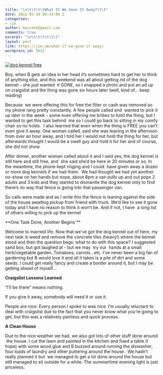 ```yaml
---
title: "\n\t\t\t\tWhat If We Gave It Away?\t\t"
date: 2012-05-20 08:34:00 Z
categories:
- jim
author: macseek@gmail.com
comments: true
excerpt: "\n\t\t\t\t\t\t"
layout: post
link: https://jim.am/what-if-we-gave-it-away/
wordpress_id: 5612
---
```


[![dog kennel free](http://jim.am/images/2012/05/kennel-630x418.jpg)](http://jim.am/what-if-we-gave-it-away/kennel/)




Boy, when B gets an idea in her head it’s sometimes hard to get her to think of anything else, and this weekend was all about getting rid of the dog kennel - she just wanted  it GONE, so I snapped a photo and put an ad up on craigslist and the thing was gone six hours later (well, kind of… keep reading)




Because  we were offering this for free the filter or cash was removed so my phone rang pretty constantly. A few people called and  wanted to pick it up later in the week - some even offering me bribes to hold the thing, but I wanted to get this task behind  me so I could go back to sitting in my comfy chair so no holds.  I also learned that even when the thing is FREE you can’t even give it away. One woman called, said she was leaving in the afternoon from over an hour away, and I told her I would not hold the thing for her, but afterwards thought I would be a swell guy and hold it for her and of course, she did not show.




After dinner, another woman called about it and I said yes, the dog kennel is still here and still free, and  she said she’d be here in 20 minutes or so. In the meantime, the phone kept ringing and I could  have given away a dozen or more dog kennels if we had them.  We had thought we had yet another no-show on her hands but nope, about 8pm a van pulls up and out pops 2 adults and 3 kids and they started to dismantle the dog kennel only to find there’s no way that fence is going into that passenger van.




So calls were made and as I write this the fence is leaning against the side of the house awaiting pickup from friend with truck. We’d like to see it gone today and I have no reason to think it won’t be. And if not, I have  a long list of others willing to pick up the kennel




**One Task Done, Another Begins **




Welcome to married life. Now that we’ve got the dog kennel out of here, my next task is weed and remove the concrete tiles (heavy!) where the kennel stood and then the question begs: what to do with this space? I suggested sand box, but got laughed at - but we may  try our  hands at a small herb/vegetable garden..Tomatoes, carrots…etc. I’ve never been a big fan of gardening but B would love it and all it takes is a pile of dirt and some seeds. I could get really fancy and create a border around it, but I may be getting ahead of myself…




**Craigslist Lessons Learned**




“I’ll be there” means nothing.




If you give it away, somebody will need it or use it.




People are nice. Every person I spoke to was nice. I’m usually reluctant to deal with craigslist due to the fact that you never know what you’re going to get, but this was a relatively painless and quick process.




**A Clean House**




Due to the nice weather we had, we also got lots of other stuff done around  the house. I cut the lawn and painted in the kitchen and fixed a table (I hope) with some wood glue and B buzzed around running the diswasher, four loads of laundry and other puttering around the house.  We hadn’t really planned it but  we managed to get a lot done around the house but still managed to sit outside for a while. The summertime evening light is just priceless.




 


		
